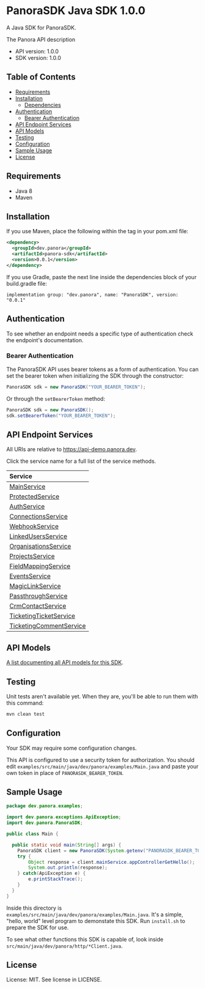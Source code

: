 

# PanoraSDK Java SDK 1.0.0
A Java SDK for PanoraSDK. 

The Panora API description

- API version: 1.0.0
- SDK version: 1.0.0

## Table of Contents
- [Requirements](#requirements)
- [Installation](#installation)
    - [Dependencies](#dependencies)
- [Authentication](#authentication)
  - [Bearer Authentication](#bearer-authentication)
- [API Endpoint Services](#api-endpoint-services)
- [API Models](#api-models)
- [Testing](#testing)
- [Configuration](#configuration)
- [Sample Usage](#sample-usage)
- [License](#license)

## Requirements

- Java 8
- Maven

## Installation

If you use Maven, place the following within the <dependencies> tag in your pom.xml file:

```XML
<dependency>
  <groupId>dev.panora</groupId>
  <artifactId>panora-sdk</artifactId>
  <version>0.0.1</version>
</dependency>
```

If you use Gradle, paste the next line inside the dependencies block of your build.gradle file:

```Gradle
implementation group: "dev.panora", name: "PanoraSDK", version: "0.0.1"
```

## Authentication

To see whether an endpoint needs a specific type of authentication check the endpoint's documentation.

### Bearer Authentication
The PanoraSDK API uses bearer tokens as a form of authentication. You can set the bearer token when initializing the SDK through the constructor:
```Java
PanoraSDK sdk = new PanoraSDK("YOUR_BEARER_TOKEN");
```

Or through the `setBearerToken` method:
```Java
PanoraSDK sdk = new PanoraSDK();
sdk.setBearerToken("YOUR_BEARER_TOKEN");
```


## API Endpoint Services

All URIs are relative to https://api-demo.panora.dev.

Click the service name for a full list of the service methods.

| Service |
| :------ |
|[MainService](src/main/java/dev/panora/services/README.md#mainservice)|
|[ProtectedService](src/main/java/dev/panora/services/README.md#protectedservice)|
|[AuthService](src/main/java/dev/panora/services/README.md#authservice)|
|[ConnectionsService](src/main/java/dev/panora/services/README.md#connectionsservice)|
|[WebhookService](src/main/java/dev/panora/services/README.md#webhookservice)|
|[LinkedUsersService](src/main/java/dev/panora/services/README.md#linkedusersservice)|
|[OrganisationsService](src/main/java/dev/panora/services/README.md#organisationsservice)|
|[ProjectsService](src/main/java/dev/panora/services/README.md#projectsservice)|
|[FieldMappingService](src/main/java/dev/panora/services/README.md#fieldmappingservice)|
|[EventsService](src/main/java/dev/panora/services/README.md#eventsservice)|
|[MagicLinkService](src/main/java/dev/panora/services/README.md#magiclinkservice)|
|[PassthroughService](src/main/java/dev/panora/services/README.md#passthroughservice)|
|[CrmContactService](src/main/java/dev/panora/services/README.md#crmcontactservice)|
|[TicketingTicketService](src/main/java/dev/panora/services/README.md#ticketingticketservice)|
|[TicketingCommentService](src/main/java/dev/panora/services/README.md#ticketingcommentservice)|

## API Models
[A list documenting all API models for this SDK](src/main/java/dev/panora//models/README.md#panorasdk-models).

## Testing

Unit tests aren't available yet. When they are, you'll be able to run them with this command:

```Bash
mvn clean test
```

## Configuration

Your SDK may require some configuration changes.


This API is configured to use a security token for authorization. You should edit `examples/src/main/java/dev/panora/examples/Main.java` and paste your own token in place of `PANORASDK_BEARER_TOKEN`.


## Sample Usage

```Java
package dev.panora.examples;

import dev.panora.exceptions.ApiException;
import dev.panora.PanoraSDK;

public class Main {

  public static void main(String[] args) {
    PanoraSDK client = new PanoraSDK(System.getenv("PANORASDK_BEARER_TOKEN"));
    try {
        Object response = client.mainService.appControllerGetHello();
        System.out.println(response);
    } catch(ApiException e) {
        e.printStackTrace();
    }
  }
}

```

Inside this directory is `examples/src/main/java/dev/panora/examples/Main.java`. It's a simple, "hello, world" level program to demonstate this SDK. Run `install.sh` to prepare the SDK for use. 

To see what other functions this SDK is capable of, look inside `src/main/java/dev/panora/http/*Client.java`.

## License

License: MIT. See license in LICENSE.

